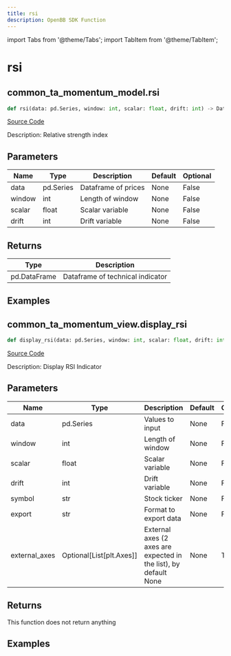 ```yaml
---
title: rsi
description: OpenBB SDK Function
---
```


import Tabs from '@theme/Tabs';
import TabItem from '@theme/TabItem';

# rsi

<Tabs>
<TabItem value="model" label="Model" default>

## common_ta_momentum_model.rsi

```python title='openbb_terminal/common/technical_analysis/momentum_model.py'
def rsi(data: pd.Series, window: int, scalar: float, drift: int) -> DataFrame:
```
[Source Code](https://github.com/OpenBB-finance/OpenBBTerminal/tree/main/openbb_terminal/common/technical_analysis/momentum_model.py#L93)

Description: Relative strength index

## Parameters

| Name | Type | Description | Default | Optional |
| ---- | ---- | ----------- | ------- | -------- |
| data | pd.Series | Dataframe of prices | None | False |
| window | int | Length of window | None | False |
| scalar | float | Scalar variable | None | False |
| drift | int | Drift variable | None | False |

## Returns

| Type | Description |
| ---- | ----------- |
| pd.DataFrame | Dataframe of technical indicator |

## Examples



</TabItem>
<TabItem value="view" label="View">

## common_ta_momentum_view.display_rsi

```python title='openbb_terminal/common/technical_analysis/momentum_view.py'
def display_rsi(data: pd.Series, window: int, scalar: float, drift: int, symbol: str, export: str, external_axes: Optional[List[matplotlib.axes._axes.Axes]]) -> None:
```
[Source Code](https://github.com/OpenBB-finance/OpenBBTerminal/tree/main/openbb_terminal/common/technical_analysis/momentum_view.py#L219)

Description: Display RSI Indicator

## Parameters

| Name | Type | Description | Default | Optional |
| ---- | ---- | ----------- | ------- | -------- |
| data | pd.Series | Values to input | None | False |
| window | int | Length of window | None | False |
| scalar | float | Scalar variable | None | False |
| drift | int | Drift variable | None | False |
| symbol | str | Stock ticker | None | False |
| export | str | Format to export data | None | False |
| external_axes | Optional[List[plt.Axes]] | External axes (2 axes are expected in the list), by default None | None | True |

## Returns

This function does not return anything

## Examples



</TabItem>
</Tabs>